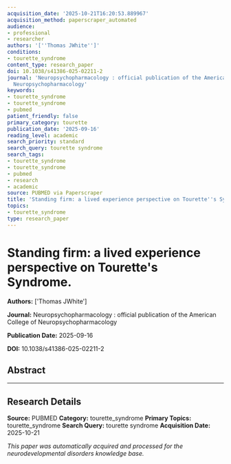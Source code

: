 ```yaml
---
acquisition_date: '2025-10-21T16:20:53.889967'
acquisition_method: paperscraper_automated
audience:
- professional
- researcher
authors: '[''Thomas JWhite'']'
conditions:
- tourette_syndrome
content_type: research_paper
doi: 10.1038/s41386-025-02211-2
journal: 'Neuropsychopharmacology : official publication of the American College of
  Neuropsychopharmacology'
keywords:
- tourette_syndrome
- tourette_syndrome
- pubmed
patient_friendly: false
primary_category: tourette
publication_date: '2025-09-16'
reading_level: academic
search_priority: standard
search_query: tourette syndrome
search_tags:
- tourette_syndrome
- tourette_syndrome
- pubmed
- research
- academic
source: PUBMED via Paperscraper
title: 'Standing firm: a lived experience perspective on Tourette''s Syndrome.'
topics:
- tourette_syndrome
type: research_paper
---
```


# Standing firm: a lived experience perspective on Tourette's Syndrome.

**Authors:** ['Thomas JWhite']

**Journal:** Neuropsychopharmacology : official publication of the American College of Neuropsychopharmacology

**Publication Date:** 2025-09-16

**DOI:** 10.1038/s41386-025-02211-2

## Abstract



---

## Research Details

**Source:** PUBMED
**Category:** tourette_syndrome
**Primary Topics:** tourette_syndrome
**Search Query:** tourette syndrome
**Acquisition Date:** 2025-10-21

*This paper was automatically acquired and processed for the neurodevelopmental disorders knowledge base.*

